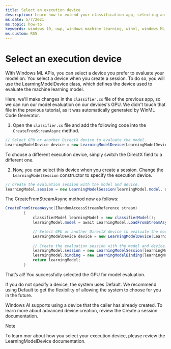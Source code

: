 ```yaml
---
title: Select an execution device
description: Learn how to extend your classification app, selecting an execution device.
ms.date: 5/7/2021
ms.topic: how-to
keywords: windows 10, uwp, windows machine learning, winml, windows ML, tutorials
ms.custom: RS5
---
```


# Select an execution device

With Windows ML APIs, you can select a device you prefer to evaluate your model on. You select a device when you create a session. To do so, you will use the LearningModelDevice class, which defines the device used to evaluate the machine learning model.

Here, we'll make changes in the `classifier.cs` file of the previous app, so we can run our model evaluation on our devices's GPU. We didn't touch that file in the previous tutorial, as it was automatically generated by WinML Code Generator.

1. Open the `classifier.cs` file and add the following code into the `CreateFromStreamAsync` method.

```csharp
// Select GPU or another DirectX device to evaluate the model.
LearningModelDevice device = new LearningModelDevice(LearningModelDeviceKind.DirectX);
```

To choose a different execution device, simply switch the DirectX field to a different one. 

2. Now, you can select this device when you create a session. Change the `LearningModelSession` constructor to specify the execution device.

```csharp
// Create the evaluation session with the model and device.
learningModel.session = new LearningModelSession(learningModel.model, device);
```

The CreateFromStreamAsync method now as follows:

```csharp
CreateFromStreamAsync(IRandomAccessStreamReference stream)
        {
            classifierModel learningModel = new classifierModel();
            learningModel.model = await LearningModel.LoadFromStreamAsync(stream);

            // Select GPU or another DirectX device to evaluate the model.
            LearningModelDevice device = new LearningModelDevice(LearningModelDeviceKind.DirectX);
            
            // Create the evaluation session with the model and device.
            learningModel.session = new LearningModelSession(learningModel.model, device);
            learningModel.binding = new LearningModelBinding(learningModel.session);
            return learningModel;
        }
```

That’s all! You successfully selected the GPU for model evaluation.

If you do not specify a device, the system uses Default. We recommend using Default to get the flexibility of allowing the system to choose for you in the future.

Windows AI supports using a device that the caller has already created. To learn more about advanced device creation, review the Create a session documentation. 

> [!NOTE]
> To learn mor about how you select your execution device, please review the LearningModelDevice documentation. 
